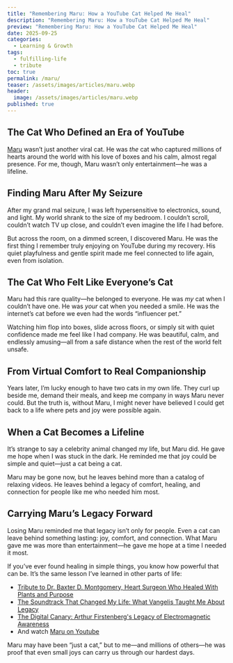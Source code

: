 ```yaml
---
title: "Remembering Maru: How a YouTube Cat Helped Me Heal"
description: "Remembering Maru: How a YouTube Cat Helped Me Heal"
preview: "Remembering Maru: How a YouTube Cat Helped Me Heal"
date: 2025-09-25
categories:
  - Learning & Growth
tags:
  - fulfilling-life
  - tribute
toc: true
permalink: /maru/
teaser: /assets/images/articles/maru.webp
header:
  image: /assets/images/articles/maru.webp
published: true
---
```

## The Cat Who Defined an Era of YouTube

[Maru](https://sisinmaru.com) wasn’t just another viral cat. He was _the_ cat who captured millions of hearts around the world with his love of boxes and his calm, almost regal presence. For me, though, Maru wasn’t only entertainment—he was a lifeline.

## Finding Maru After My Seizure

After my grand mal seizure, I was left hypersensitive to electronics, sound, and light. My world shrank to the size of my bedroom. I couldn’t scroll, couldn’t watch TV up close, and couldn’t even imagine the life I had before.

But across the room, on a dimmed screen, I discovered Maru. He was the first thing I remember truly enjoying on YouTube during my recovery. His quiet playfulness and gentle spirit made me feel connected to life again, even from isolation.

## The Cat Who Felt Like Everyone’s Cat

Maru had this rare quality—he belonged to everyone. He was _my_ cat when I couldn’t have one. He was _your_ cat when you needed a smile. He was the internet’s cat before we even had the words “influencer pet.”

Watching him flop into boxes, slide across floors, or simply sit with quiet confidence made me feel like I had company. He was beautiful, calm, and endlessly amusing—all from a safe distance when the rest of the world felt unsafe.

## From Virtual Comfort to Real Companionship

Years later, I’m lucky enough to have two cats in my own life. They curl up beside me, demand their meals, and keep me company in ways Maru never could. But the truth is, without Maru, I might never have believed I could get back to a life where pets and joy were possible again.

## When a Cat Becomes a Lifeline

It’s strange to say a celebrity animal changed my life, but Maru did. He gave me hope when I was stuck in the dark. He reminded me that joy could be simple and quiet—just a cat being a cat.

Maru may be gone now, but he leaves behind more than a catalog of relaxing videos. He leaves behind a legacy of comfort, healing, and connection for people like me who needed him most.

## Carrying Maru’s Legacy Forward

Losing Maru reminded me that legacy isn’t only for people. Even a cat can leave behind something lasting: joy, comfort, and connection. What Maru gave me was more than entertainment—he gave me hope at a time I needed it most.

If you’ve ever found healing in simple things, you know how powerful that can be. It’s the same lesson I’ve learned in other parts of life:

- [Tribute to Dr. Baxter D. Montgomery, Heart Surgeon Who Healed With Plants and Purpose](/montgomery/)
- [The Soundtrack That Changed My Life: What Vangelis Taught Me About Legacy](/vangelis/)
- [The Digital Canary: Arthur Firstenberg's Legacy of Electromagnetic Awareness](/arthur-firstenberg/)
- And watch [Maru on Youtube](https://youtube.com/@mugumogu)

Maru may have been “just a cat,” but to me—and millions of others—he was proof that even small joys can carry us through our hardest days.